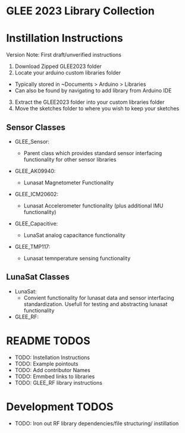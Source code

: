 # GLEE 2023 Library Collection

# Instillation Instructions
Version Note: First draft/unverified instructions
1. Download Zipped GLEE2023 folder
2. Locate your arduino custom libraries folder 
* Typically stored in ~Documents > Arduino > Libraries
* Can also be found by navigating to add library from Arduino IDE
3. Extract the GLEE2023 folder into your custom libraries folder
4. Move the sketches folder to where you wish to keep your sketches

## Sensor Classes
* GLEE_Sensor: 
  * Parent class which provides standard sensor interfacing functionality for other sensor libraries

* GLEE_AK09940: 
  * Lunasat Magnetometer Functionality 

* GLEE_ICM20602: 
  * Lunasat Accelerometer functionality (plus additional IMU functionality)

* GLEE_Capacitive: 
  * LunaSat analog capacitance functionality

* GLEE_TMP117: 
  * Lunasat temnperature sensing functionality

## LunaSat Classes
* LunaSat: 
  * Convient functionality for lunasat data and sensor interfacing standardization. Usefull for testing and abstracting lunasat functionality
* GLEE_RF: 

# README TODOS
* TODO: Instellation Instructions
* TODO: Example pointouts
* TODO: Add contributor Names
* TODO: Emmbed links to libraries
* TODO: GLEE_RF library instructions

# Development TODOS
* TODO: Iron out RF library dependencies/file structuring/ instillation
